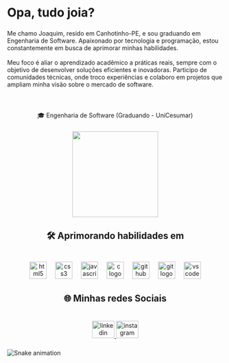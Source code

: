 <h1 align="left">Opa, tudo joia?</h1>

###

<p align="left">Me chamo Joaquim, resido em Canhotinho-PE, e sou graduando em Engenharia de Software. Apaixonado por tecnologia e programação, estou constantemente em busca de aprimorar minhas habilidades. <br><br>Meu foco é aliar o aprendizado acadêmico a práticas reais, sempre com o objetivo de desenvolver soluções eficientes e inovadoras. Participo de comunidades técnicas, onde troco experiências e colaboro em projetos que ampliam minha visão sobre o mercado de software.</p>

###

<br clear="both">

<p align="center">🎓 Engenharia de Software (Graduando - UniCesumar)</p>

###

<div align="center">
  <img height="200" src="https://i.giphy.com/media/v1.Y2lkPTc5MGI3NjExb3Jwd3l2bnc1czhpOGVzNTljb3FyZWF4NXVvM3Z1OHUxb2w2bXM1ZCZlcD12MV9pbnRlcm5hbF9naWZfYnlfaWQmY3Q9Zw/bGgsc5mWoryfgKBx1u/giphy.gif"  />
</div>

###

<h2 align="center">🛠️ Aprimorando habilidades em</h2>

###

<br clear="both">

<div align="center">
  <img src="https://cdn.jsdelivr.net/gh/devicons/devicon/icons/html5/html5-original.svg" height="40" alt="html5 logo"  />
  <img width="12" />
  <img src="https://cdn.jsdelivr.net/gh/devicons/devicon/icons/css3/css3-original.svg" height="40" alt="css3 logo"  />
  <img width="12" />
  <img src="https://cdn.jsdelivr.net/gh/devicons/devicon/icons/javascript/javascript-original.svg" height="40" alt="javascript logo"  />
  <img width="12" />
  <img src="https://cdn.jsdelivr.net/gh/devicons/devicon/icons/c/c-original.svg" height="40" alt="c logo"  />
  <img width="12" />
  <img src="https://cdn.jsdelivr.net/gh/devicons/devicon/icons/github/github-original.svg" height="40" alt="github logo"  />
  <img width="12" />
  <img src="https://cdn.jsdelivr.net/gh/devicons/devicon/icons/git/git-original.svg" height="40" alt="git logo"  />
  <img width="12" />
  <img src="https://cdn.jsdelivr.net/gh/devicons/devicon/icons/vscode/vscode-original.svg" height="40" alt="vscode logo"  />
</div>

###

<h2 align="center">🌐 Minhas redes Sociais</h2>

###

<br clear="both">

<div align="center">
  <a href="https://www.linkedin.com/in/joaquim7zz/" target="_blank">
    <img src="https://raw.githubusercontent.com/maurodesouza/profile-readme-generator/master/src/assets/icons/social/linkedin/default.svg" width="52" height="40" alt="linkedin logo"  />
  </a>
  <a href="https://www.instagram.com/joaquim.7z/" target="_blank">
    <img src="https://raw.githubusercontent.com/maurodesouza/profile-readme-generator/master/src/assets/icons/social/instagram/default.svg" width="52" height="40" alt="instagram logo"  />
  </a>
</div>

###

<img src="https://raw.githubusercontent.com/joaquim7zz/joaquim7zz/output/snake.svg" alt="Snake animation" />

###
